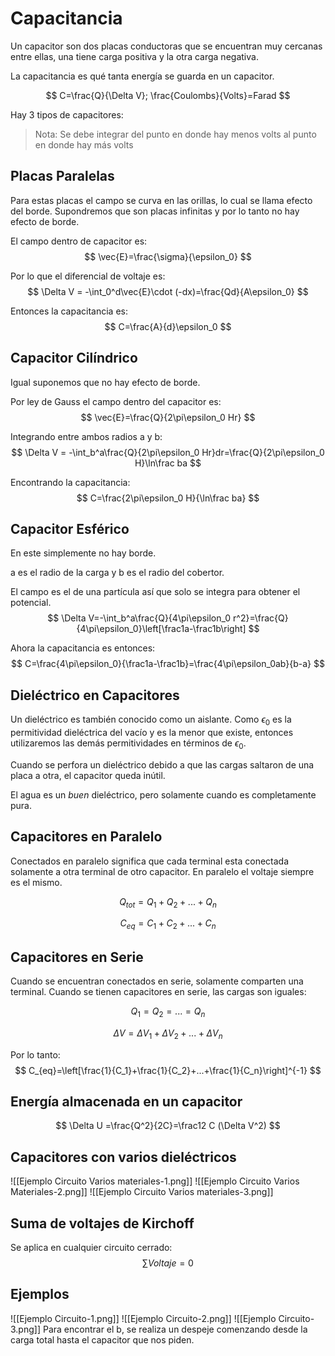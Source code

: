 # Capacitancia
Un capacitor son dos placas conductoras que se encuentran muy cercanas entre ellas, una tiene carga positiva y la otra carga negativa.

La capacitancia es qué tanta energía se guarda en un capacitor.

$$
C=\frac{Q}{\Delta V}; \frac{Coulombs}{Volts}=Farad
$$

Hay 3 tipos de capacitores:

> Nota: Se debe integrar del punto en donde hay menos volts al punto en donde hay más volts

## Placas Paralelas
Para estas placas el campo se curva en las orillas, lo cual se llama efecto del borde. Supondremos que son placas infinitas y por lo tanto no hay efecto de borde.

El campo dentro de capacitor es:
$$
\vec{E}=\frac{\sigma}{\epsilon_0}
$$

Por lo que el diferencial de voltaje es:
$$
\Delta V = -\int_0^d\vec{E}\cdot (-dx)=\frac{Qd}{A\epsilon_0}
$$

Entonces la capacitancia es:
$$
C=\frac{A}{d}\epsilon_0
$$

## Capacitor Cilíndrico
Igual suponemos que no hay efecto de borde.

Por ley de Gauss el campo dentro del capacitor es:
$$
\vec{E}=\frac{Q}{2\pi\epsilon_0 Hr}
$$

Integrando entre ambos radios a y b:
$$
\Delta V = -\int_b^a\frac{Q}{2\pi\epsilon_0 Hr}dr=\frac{Q}{2\pi\epsilon_0 H}\ln\frac ba
$$

Encontrando la capacitancia:
$$
C=\frac{2\pi\epsilon_0 H}{\ln\frac ba}
$$

## Capacitor Esférico
En este simplemente no hay borde.

a es el radio de la carga y b es el radio del cobertor.

El campo es el de una partícula así que solo se integra para obtener el potencial.
$$
\Delta V=-\int_b^a\frac{Q}{4\pi\epsilon_0 r^2}=\frac{Q}{4\pi\epsilon_0}\left[\frac1a-\frac1b\right]
$$

Ahora la capacitancia es entonces:
$$
C=\frac{4\pi\epsilon_0}{\frac1a-\frac1b}=\frac{4\pi\epsilon_0ab}{b-a}
$$

## Dieléctrico en Capacitores
Un dieléctrico es también conocido como un aislante. Como $\epsilon_0$ es la permitividad dieléctrica del vacío y es la menor que existe, entonces utilizaremos las demás permitividades en términos de $\epsilon_0$.

Cuando se perfora un dieléctrico debido a que las cargas saltaron de una placa a otra, el capacitor queda inútil.

El agua es un _buen_ dieléctrico, pero solamente cuando es completamente pura.

## Capacitores en Paralelo
Conectados en paralelo significa que cada terminal esta conectada solamente a otra terminal de otro capacitor. En paralelo el voltaje siempre es el mismo.

$$
Q_{tot}=Q_1+Q_2+...+Q_n
$$

$$
C_{eq}=C_1+C_2+...+C_n
$$

## Capacitores en Serie
Cuando se encuentran conectados en serie, solamente comparten una terminal. Cuando se tienen capacitores en serie, las cargas son iguales:

$$
Q_1=Q_2=...=Q_n
$$

$$
\Delta V = \Delta V_1+\Delta V_2+...+\Delta V_n
$$

Por lo tanto:
$$
C_{eq}=\left[\frac{1}{C_1}+\frac{1}{C_2}+...+\frac{1}{C_n}\right]^{-1}
$$

## Energía almacenada en un capacitor
$$
\Delta U =\frac{Q^2}{2C}=\frac12 C (\Delta V^2)
$$

## Capacitores con varios dieléctricos
![[Ejemplo Circuito Varios materiales-1.png]]
![[Ejemplo Circuito Varios Materiales-2.png]]
![[Ejemplo Circuito Varios materiales-3.png]]
## Suma de voltajes de Kirchoff
Se aplica en cualquier circuito cerrado:
$$
\sum Voltaje = 0
$$

## Ejemplos
![[Ejemplo Circuito-1.png]]
![[Ejemplo Circuito-2.png]]
![[Ejemplo Circuito-3.png]]
Para encontrar el b, se realiza un despeje comenzando desde la carga total hasta el capacitor que nos piden.
